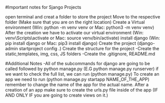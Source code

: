 #Important notes for Sjango Projects

open terminal and creat a folder to store the project
Move to the respective folder (Make sure that you are on the right location)
Create a Virtual environment (Win: python -m venv venv or Mac: python3 -m venv venv)
After the creation we have to activate our virtual environment (Win: venv\Scripts\activate or Mac: source venv/bin/activate)
install django (Win: pip install django or Mac: pip3 install django)
Create the project (django-admin startproject config .)
Create the structure for the project
-Create the static,templates, img, css, JS folders
-Create the .gitignore, README.md

#Additional Notes
-All of the subcommands for django are going to be called followed by python manage.py (E.G python manage.py runserver)
if we want to check the full list, we can run (python manage.py)
To create an app we need to run (python manage.py startapp NAME_OF_THE_APP) remember to change the name of the app for the actual name.
After a creation of an app make sure to create the urls.py file inside of the app (IF AND ONLY IF you are going to create views on it.)
